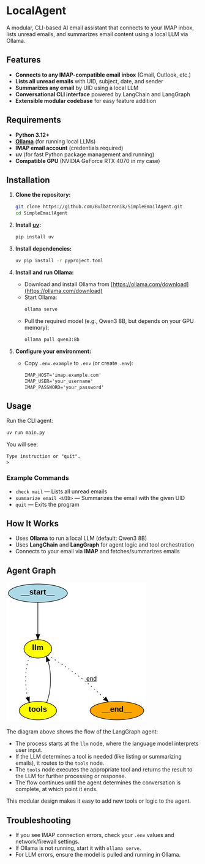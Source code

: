 # LocalAgent

A modular, CLI-based AI email assistant that connects to your IMAP inbox, lists unread emails, and summarizes email content using a local LLM via Ollama.

## Features
- **Connects to any IMAP-compatible email inbox** (Gmail, Outlook, etc.)
- **Lists all unread emails** with UID, subject, date, and sender
- **Summarizes any email** by UID using a local LLM
- **Conversational CLI interface** powered by LangChain and LangGraph
- **Extensible modular codebase** for easy feature addition

## Requirements
- **Python 3.12+**
- **[Ollama](https://ollama.com/)** (for running local LLMs)
- **IMAP email account** (credentials required)
- **uv** (for fast Python package management and running)
- **Compatible GPU** (NVIDIA GeForce RTX 4070 in my case)

## Installation

1. **Clone the repository:**
   ```bash
   git clone https://github.com/Bulbatronik/SimpleEmailAgent.git
   cd SimpleEmailAgent
   ```

2. **Install [uv](https://github.com/astral-sh/uv):**
   ```bash
   pip install uv
   ```

3. **Install dependencies:**
   ```bash
   uv pip install -r pyproject.toml
   ```

4. **Install and run Ollama:**
   - Download and install Ollama from [https://ollama.com/download](https://ollama.com/download)
   - Start Ollama:
     ```bash
     ollama serve
     ```
   - Pull the required model (e.g., Qwen3 8B, but depends on your GPU memory):
     ```bash
     ollama pull qwen3:8b
     ```

5. **Configure your environment:**
   - Copy `.env.example` to `.env` (or create `.env`):
     ```env
     IMAP_HOST='imap.example.com'
     IMAP_USER='your_username'
     IMAP_PASSWORD='your_password'
     ```

## Usage

Run the CLI agent:
```bash
uv run main.py
```

You will see:
```
Type instruction or "quit".
>
```

### Example Commands
- `check mail` — Lists all unread emails
- `summarize email <UID>` — Summarizes the email with the given UID
- `quit` — Exits the program

## How It Works
- Uses **Ollama** to run a local LLM (default: Qwen3 8B)
- Uses **LangChain** and **LangGraph** for agent logic and tool orchestration
- Connects to your email via **IMAP** and fetches/summarizes emails

## Agent Graph

![LangGraph Agent Graph](others/agent_graph.png)

The diagram above shows the flow of the LangGraph agent:
- The process starts at the `llm` node, where the language model interprets user input.
- If the LLM determines a tool is needed (like listing or summarizing emails), it routes to the `tools` node.
- The `tools` node executes the appropriate tool and returns the result to the LLM for further processing or response.
- The flow continues until the agent determines the conversation is complete, at which point it ends.

This modular design makes it easy to add new tools or logic to the agent.

## Troubleshooting
- If you see IMAP connection errors, check your `.env` values and network/firewall settings.
- If Ollama is not running, start it with `ollama serve`.
- For LLM errors, ensure the model is pulled and running in Ollama.

